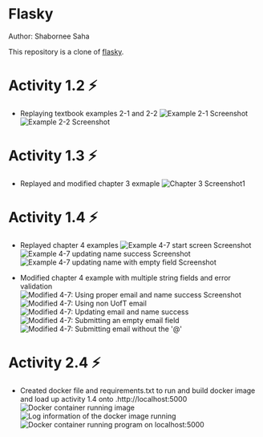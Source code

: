 Flasky
======
Author: Shabornee Saha

This repository is a clone of [flasky](https://github.com/miguelgrinberg/flasky).

# Activity 1.2 ⚡️ 
- Replaying textbook examples 2-1 and 2-2
![Example 2-1 Screenshot](assignment-photos/exmaple%202-1.jpg)
![Example 2-2 Screenshot](assignment-photos/example%202-2.jpg)

# Activity 1.3 ⚡️ 
- Replayed and modified chapter 3 exmaple
![Chapter 3 Screenshot1](assignment-photos/activity%201.3.jpg)

# Activity 1.4 ⚡️ 
- Replayed chapter 4 examples
![Example 4-7 start screen Screenshot](assignment-photos/activity%201.4%20-%20example%204-7%20start%20login.jpg)
![Example 4-7 updating name success Screenshot](assignment-photos/activity%201.4%20-%20exmaple%204-7%20updating%20name%20success.jpg)
![Example 4-7 updating name with empty field Screenshot](assignment-photos/activity%201.4%20-%20exmaple%204-7%20updating%20name%20with%20empty%20field.jpg)

- Modified chapter 4 example with multiple string fields and error validation
![Modified 4-7: Using proper email and name success Screenshot](assignment-photos/activity%201.4%20-%20using%20proper%20email%20and%20name%20success.jpg)
![Modified 4-7: Using non UofT email](assignment-photos/activity%201.4%20-%20using%20non-uoft%20email.jpg)
![Modified 4-7: Updating email and name success ](assignment-photos/activity%201.4%20-%20updating%20information%20success.jpg)
![Modified 4-7: Submitting an empty email field ](assignment-photos/activity%201.4%20-%20empty%20email%20field.jpg)
![Modified 4-7: Submitting email without the '@' ](assignment-photos/activity%201.4%20-%20forgetting%20the%20@%20for%20my%20email.jpg)

# Activity 2.4 ⚡️ 
- Created docker file and requirements.txt to run and build docker image and load up activity 1.4 onto .http://localhost:5000
![Docker container running image](assignment-photos/activity%202.4%20docker%20container%20running.jpg)
![Log information of the docker image running](assignment-photos/activity%202.4%20docker%20image%20running.jpg)
![Docker container running program on localhost:5000](assignment-photos/activity%202.4%20localhost5000.jpg)
